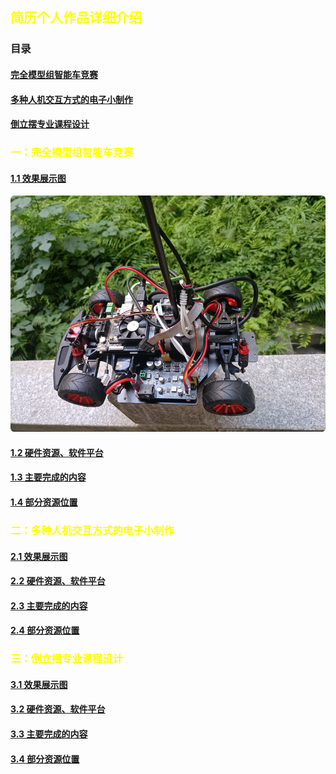 ## <font color="yellow">简历个人作品详细介绍</font>
### <a name="目录"></a>目录

#### [完全模型组智能车竞赛](#第一部分)
#### [多种人机交互方式的电子小制作](#第二部分)
#### [倒立摆专业课程设计](#第三部分)

### <font color="yellow"><a name="第一部分"></a>一：完全模型组智能车竞赛</font>
#### [1.1 效果展示图](#1.1)
![GitHub Logo](https://github.com/ping-huyang/Introduce/blob/main/img/Icar_1.png)
#### [1.2 硬件资源、软件平台](#1.2)
#### [1.3 主要完成的内容](#1.3)
#### [1.4 部分资源位置](#1.3)

### <font color="yellow"><a name="第二部分"></a>二：多种人机交互方式的电子小制作</font>
#### [2.1 效果展示图](#2.1)
#### [2.2 硬件资源、软件平台](#2.2)
#### [2.3 主要完成的内容](#2.3)
#### [2.4 部分资源位置](#2.3)

### <font color="yellow"><a name="第三部分"></a>三：倒立摆专业课程设计</font>
#### [3.1 效果展示图](#3.1)
#### [3.2 硬件资源、软件平台](#3.2)
#### [3.3 主要完成的内容](#3.3)
#### [3.4 部分资源位置](#3.3)
